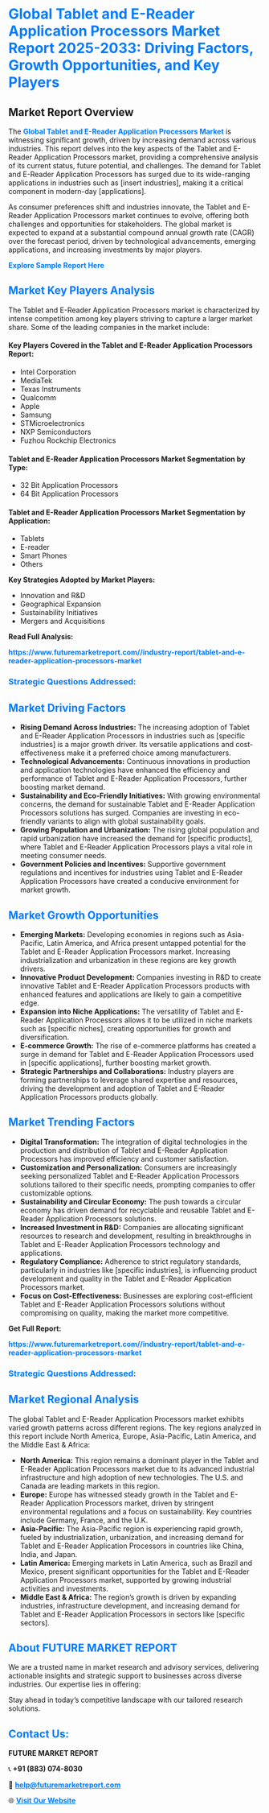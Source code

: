 <h1 style="color: #007BFF;">Global Tablet and E-Reader Application Processors Market Report 2025-2033: Driving Factors, Growth Opportunities, and Key Players</h1>

<section id="overview">
<h2>Market Report Overview</h2>
<p>The <a href="https://www.futuremarketreport.com//industry-report/tablet-and-e-reader-application-processors-market" style="color: #007BFF; text-decoration: none;"><strong>Global Tablet and E-Reader Application Processors Market</strong></a> is witnessing significant growth, driven by increasing demand across various industries. This report delves into the key aspects of the Tablet and E-Reader Application Processors market, providing a comprehensive analysis of its current status, future potential, and challenges. The demand for Tablet and E-Reader Application Processors has surged due to its wide-ranging applications in industries such as [insert industries], making it a critical component in modern-day [applications].</p>
<p>As consumer preferences shift and industries innovate, the Tablet and E-Reader Application Processors market continues to evolve, offering both challenges and opportunities for stakeholders. The global market is expected to expand at a substantial compound annual growth rate (CAGR) over the forecast period, driven by technological advancements, emerging applications, and increasing investments by major players.</p>
</section>

<section id="overview">
<p><a href="https://www.futuremarketreport.com//request-sample/reportId=82430" style="color: #007BFF; text-decoration: none;"><strong>Explore Sample Report Here</strong></a></p>
</section>

<section id="key-players">
<h2 style="color: #007BFF;">Market Key Players Analysis</h2>
<p>The Tablet and E-Reader Application Processors market is characterized by intense competition among key players striving to capture a larger market share. Some of the leading companies in the market include:</p>
<h4>Key Players Covered in the Tablet and E-Reader Application Processors Report:</h4>
<ul><li>Intel Corporation</li><li>MediaTek</li><li>Texas Instruments</li><li>Qualcomm</li><li>Apple</li><li>Samsung</li><li>STMicroelectronics</li><li>NXP Semiconductors</li><li>Fuzhou Rockchip Electronics</li></ul>
<h4>Tablet and E-Reader Application Processors Market Segmentation by Type:</h4>
<ul><li>32 Bit Application Processors</li><li>64 Bit Application Processors</li></ul>

<h4>Tablet and E-Reader Application Processors Market Segmentation by Application:</h4>
<ul><li>Tablets</li><li>E-reader</li><li>Smart Phones</li><li>Others</li></ul>
<p><strong>Key Strategies Adopted by Market Players:</strong></p>
<ul>
<li>Innovation and R&D</li>
<li>Geographical Expansion</li>
<li>Sustainability Initiatives</li>
<li>Mergers and Acquisitions</li>
</ul>
</section>

<section>
<p><strong>Read Full Analysis: </strong></p><a href="https://www.futuremarketreport.com//industry-report/tablet-and-e-reader-application-processors-market" style="color: #007BFF; text-decoration: none;"><strong>https://www.futuremarketreport.com//industry-report/tablet-and-e-reader-application-processors-market</strong></a>
<h3 style="color: #007BFF;">Strategic Questions Addressed:</h3>
</section>

<section id="driving-factors">
<h2 style="color: #007BFF;">Market Driving Factors</h2>
<ul>
<li><strong>Rising Demand Across Industries:</strong> The increasing adoption of Tablet and E-Reader Application Processors in industries such as [specific industries] is a major growth driver. Its versatile applications and cost-effectiveness make it a preferred choice among manufacturers.</li>
<li><strong>Technological Advancements:</strong> Continuous innovations in production and application technologies have enhanced the efficiency and performance of Tablet and E-Reader Application Processors, further boosting market demand.</li>
<li><strong>Sustainability and Eco-Friendly Initiatives:</strong> With growing environmental concerns, the demand for sustainable Tablet and E-Reader Application Processors solutions has surged. Companies are investing in eco-friendly variants to align with global sustainability goals.</li>
<li><strong>Growing Population and Urbanization:</strong> The rising global population and rapid urbanization have increased the demand for [specific products], where Tablet and E-Reader Application Processors plays a vital role in meeting consumer needs.</li>
<li><strong>Government Policies and Incentives:</strong> Supportive government regulations and incentives for industries using Tablet and E-Reader Application Processors have created a conducive environment for market growth.</li>
</ul>
</section>

<section id="growth-opportunities">
<h2 style="color: #007BFF;">Market Growth Opportunities</h2>
<ul>
<li><strong>Emerging Markets:</strong> Developing economies in regions such as Asia-Pacific, Latin America, and Africa present untapped potential for the Tablet and E-Reader Application Processors market. Increasing industrialization and urbanization in these regions are key growth drivers.</li>
<li><strong>Innovative Product Development:</strong> Companies investing in R&D to create innovative Tablet and E-Reader Application Processors products with enhanced features and applications are likely to gain a competitive edge.</li>
<li><strong>Expansion into Niche Applications:</strong> The versatility of Tablet and E-Reader Application Processors allows it to be utilized in niche markets such as [specific niches], creating opportunities for growth and diversification.</li>
<li><strong>E-commerce Growth:</strong> The rise of e-commerce platforms has created a surge in demand for Tablet and E-Reader Application Processors used in [specific applications], further boosting market growth.</li>
<li><strong>Strategic Partnerships and Collaborations:</strong> Industry players are forming partnerships to leverage shared expertise and resources, driving the development and adoption of Tablet and E-Reader Application Processors products globally.</li>
</ul>
</section>

<section id="trending-factors">
<h2 style="color: #007BFF;">Market Trending Factors</h2>
<ul>
<li><strong>Digital Transformation:</strong> The integration of digital technologies in the production and distribution of Tablet and E-Reader Application Processors has improved efficiency and customer satisfaction.</li>
<li><strong>Customization and Personalization:</strong> Consumers are increasingly seeking personalized Tablet and E-Reader Application Processors solutions tailored to their specific needs, prompting companies to offer customizable options.</li>
<li><strong>Sustainability and Circular Economy:</strong> The push towards a circular economy has driven demand for recyclable and reusable Tablet and E-Reader Application Processors solutions.</li>
<li><strong>Increased Investment in R&D:</strong> Companies are allocating significant resources to research and development, resulting in breakthroughs in Tablet and E-Reader Application Processors technology and applications.</li>
<li><strong>Regulatory Compliance:</strong> Adherence to strict regulatory standards, particularly in industries like [specific industries], is influencing product development and quality in the Tablet and E-Reader Application Processors market.</li>
<li><strong>Focus on Cost-Effectiveness:</strong> Businesses are exploring cost-efficient Tablet and E-Reader Application Processors solutions without compromising on quality, making the market more competitive.</li>
</ul>
</section>

<section>
<p><strong>Get Full Report: </strong></p><a href="https://www.futuremarketreport.com//industry-report/tablet-and-e-reader-application-processors-market" style="color: #007BFF; text-decoration: none;"><strong>https://www.futuremarketreport.com//industry-report/tablet-and-e-reader-application-processors-market</strong></a>
<h3 style="color: #007BFF;">Strategic Questions Addressed:</h3>
</section>


<section id="regional-analysis">
<h2 style="color: #007BFF;">Market Regional Analysis</h2>
<p>The global Tablet and E-Reader Application Processors market exhibits varied growth patterns across different regions. The key regions analyzed in this report include North America, Europe, Asia-Pacific, Latin America, and the Middle East & Africa:</p>
<ul>
<li><strong>North America:</strong> This region remains a dominant player in the Tablet and E-Reader Application Processors market due to its advanced industrial infrastructure and high adoption of new technologies. The U.S. and Canada are leading markets in this region.</li>
<li><strong>Europe:</strong> Europe has witnessed steady growth in the Tablet and E-Reader Application Processors market, driven by stringent environmental regulations and a focus on sustainability. Key countries include Germany, France, and the U.K.</li>
<li><strong>Asia-Pacific:</strong> The Asia-Pacific region is experiencing rapid growth, fueled by industrialization, urbanization, and increasing demand for Tablet and E-Reader Application Processors in countries like China, India, and Japan.</li>
<li><strong>Latin America:</strong> Emerging markets in Latin America, such as Brazil and Mexico, present significant opportunities for the Tablet and E-Reader Application Processors market, supported by growing industrial activities and investments.</li>
<li><strong>Middle East & Africa:</strong> The region’s growth is driven by expanding industries, infrastructure development, and increasing demand for Tablet and E-Reader Application Processors in sectors like [specific sectors].</li>
</ul>
</section>

<footer>
<h2 style="color: #007BFF;">About FUTURE MARKET REPORT</h2>
<p>We are a trusted name in market research and advisory services, delivering actionable insights and strategic support to businesses across diverse industries. Our expertise lies in offering:</p>

<p>Stay ahead in today’s competitive landscape with our tailored research solutions.</p>

<h2 style="color: #007BFF;">Contact Us:</h2>
<p><strong>FUTURE MARKET REPORT</strong></p>
<p>📞 <strong>+91 (883) 074-8030</strong></p>
<p>📧 <strong><a href="mailto:help@futuremarketreport.com" style="color: #007BFF;">help@futuremarketreport.com</a></strong></p>
<p>🌐 <strong><a href="https://www.futuremarketreport.com/" style="color: #007BFF;">Visit Our Website</a></strong></p>
</footer>